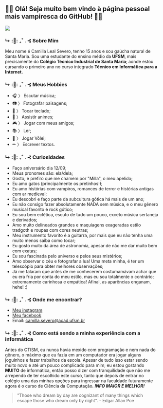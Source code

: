 
##                                                             🦇🖤 Olá! Seja muito bem vindo à página pessoal mais vampiresca do GitHub! 🖤🦇


![](https://img.wattpad.com/50505218b556eae7a0650265877ff93f12a862d0/68747470733a2f2f73332e616d617a6f6e6177732e636f6d2f776174747061642d6d656469612d736572766963652f53746f7279496d6167652f52556964327033383135375559413d3d2d3731393339383237342e313561353362326332656261613366643539383936343638313131312e676966)


### ↳ :🌙: ₊˚ . ⊰      Sobre Mim

Meu nome é Camilla Leal Severo, tenho 15 anos e sou gaúcha natural de Santa Maria. Sou uma estudante do ensino médio da **UFSM**, mais precisamente do **Colégio Técnico Industrial de Santa Maria**; aonde estou cursando o primeiro ano no curso integrado **Técnico em Informática para a Internet.**

### ↳ :🌙: ₊˚ . ⊰ Meus Hobbies

* 🎧 〉 Escutar música;
* 📷 〉 Fotografar paisagens;
* 🎹 〉 Tocar teclado;
* 🍄 〉 Assistir animes;
* 🎮 〉 Jogar com meus amigos;
* 📚 〉 Ler;
* 🏐 〉 Jogar Vôlei;
* ✏ 〉 Escrever textos.

### ↳ :🌙: ₊˚ . ⊰ Curiosidades

* Faço aniversário dia 12/09;
* Meus pronomes são: ela/dela;
* Gosto, e prefiro que me chamem por "Milla", o meu apelido;
* Eu amo gatos (principalmente os pretinhos!);
* Eu amo histórias com vampiros, romances de terror e histórias antigas com ar medieval;
* Eu descobri e faço parte da subcultura gótica há mais de um ano;
* Eu não consigo fazer absolutamente NADA sem música, e o meu gênero musical favorito é rock gótico;
* Eu sou bem eclética, escuto de tudo um pouco, exceto música sertaneja e derivados;
* Amo muito delineados grandes e maquiagens exageradas estilo tradgoth e roupas com cores neutras;
* Meu instrumento favorito é a guitarra, por mais que eu não tenha uma muito menos saiba como tocar;
* Eu gosto muito da área de astronomia, apesar de não me dar muito bem com exatas; 
* Eu sou fascinada pelo universo e pelos seus mistérios;
* Amo observar o céu e fotografar a lua! Uma meta minha, é ter um telescópio para obter melhores observações;
* Já me falaram que antes de me conhecerem costumamávam achar que eu era fria por conta do meu estilo, mas eu sou totalmente o contrário; extremamente carinhosa e empática! Afinal, as aparências enganam, hehe! :)

### ↳ :🌙: ₊˚ . ⊰ Onde me encontrar?

* [Meu instagram](https://www.instagram.com/luvscamie/)
* [Meu facebook](https://www.facebook.com/camilla.lealsevero)
* Email: camilla.severo@acad.ufsm.br


### ↳ :🌙: ₊˚ . ⊰ Como está sendo a minha experiência com a informática

Antes do CTISM, eu nunca havia mexido com programação e nem nada do gênero, o máximo que eu fazia em um computador era jogar alguns joguinhos e fazer trabalhos da escola. Apesar de tudo isso estar sendo muito novo e até um pouco complicado para mim; eu estou gostando **MUITO** de informática, então posso dizer com tranquilidade que não me arrependo de ter escolhido este curso, tanto que depois de entrar no colégio uma das minhas opções para ingressar na faculdade futuramente agora é o curso de Ciência da Computação. _**INFO MAIOR E MELHOR!**_

> "Those who dream by day are cognizant of many things which escape those who dream only by night". - Edgar Allan Poe